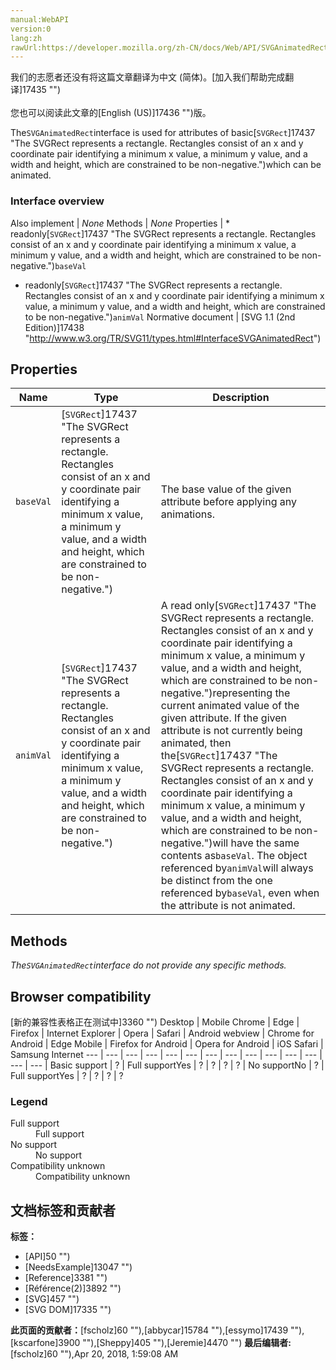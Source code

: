 ```yaml
---
manual:WebAPI
version:0
lang:zh
rawUrl:https://developer.mozilla.org/zh-CN/docs/Web/API/SVGAnimatedRect
---
```




<bdi>我们的志愿者还没有将这篇文章翻译为<bdi>中文 (简体)</bdi>。[加入我们帮助完成翻译]17435 "")<br></br>您也可以阅读此文章的[English (US)]17436 "")版。</bdi>






The`SVGAnimatedRect`interface is used for attributes of basic[`SVGRect`]17437 "The SVGRect represents a rectangle. Rectangles consist of an x and y coordinate pair identifying a minimum x value, a minimum y value, and a width and height, which are constrained to be non-negative.")which can be animated.


### Interface overview<a name="Interface_overview"></a>
Also implement | <em>None</em> 
Methods | <em>None</em> 
Properties | * readonly[`SVGRect`]17437 "The SVGRect represents a rectangle. Rectangles consist of an x and y coordinate pair identifying a minimum x value, a minimum y value, and a width and height, which are constrained to be non-negative.")`baseVal`
* readonly[`SVGRect`]17437 "The SVGRect represents a rectangle. Rectangles consist of an x and y coordinate pair identifying a minimum x value, a minimum y value, and a width and height, which are constrained to be non-negative.")`animVal` 
Normative document | [SVG 1.1 (2nd Edition)]17438 "http://www.w3.org/TR/SVG11/types.html#InterfaceSVGAnimatedRect") 


## Properties<a name="Properties"></a>
Name | Type | Description 
 ---  |  ---  |  ---  | 
`baseVal` | [`SVGRect`]17437 "The SVGRect represents a rectangle. Rectangles consist of an x and y coordinate pair identifying a minimum x value, a minimum y value, and a width and height, which are constrained to be non-negative.") | The base value of the given attribute before applying any animations. 
`animVal` | [`SVGRect`]17437 "The SVGRect represents a rectangle. Rectangles consist of an x and y coordinate pair identifying a minimum x value, a minimum y value, and a width and height, which are constrained to be non-negative.") | A read only[`SVGRect`]17437 "The SVGRect represents a rectangle. Rectangles consist of an x and y coordinate pair identifying a minimum x value, a minimum y value, and a width and height, which are constrained to be non-negative.")representing the current animated value of the given attribute. If the given attribute is not currently being animated, then the[`SVGRect`]17437 "The SVGRect represents a rectangle. Rectangles consist of an x and y coordinate pair identifying a minimum x value, a minimum y value, and a width and height, which are constrained to be non-negative.")will have the same contents as`baseVal`. The object referenced by`animVal`will always be distinct from the one referenced by`baseVal`, even when the attribute is not animated. 


## Methods<a name="Methods"></a>


<em>The`SVGAnimatedRect`interface do not provide any specific methods.</em>


## Browser compatibility<a name="Browser_compatibility"></a>
[新的兼容性表格正在测试中<i></i>]3360 "")
<abbr>Desktop<i></i></abbr> | <abbr>Mobile<i></i></abbr> 
<abbr>Chrome<i></i></abbr> | <abbr>Edge<i></i></abbr> | <abbr>Firefox<i></i></abbr> | <abbr>Internet Explorer<i></i></abbr> | <abbr>Opera<i></i></abbr> | <abbr>Safari<i></i></abbr> | <abbr>Android webview<i></i></abbr> | <abbr>Chrome for Android<i></i></abbr> | <abbr>Edge Mobile<i></i></abbr> | <abbr>Firefox for Android<i></i></abbr> | <abbr>Opera for Android<i></i></abbr> | <abbr>iOS Safari<i></i></abbr> | <abbr>Samsung Internet<i></i></abbr> 
 ---  |  ---  |  ---  |  ---  |  ---  |  ---  |  ---  |  ---  |  ---  |  ---  |  ---  |  ---  |  ---  |  ---  | 
Basic support | <abbr>?</abbr> | <abbr>Full support</abbr>Yes | <abbr>?</abbr> | <abbr>?</abbr> | <abbr>?</abbr> | <abbr>?</abbr> | <abbr>No support</abbr>No | <abbr>?</abbr> | <abbr>Full support</abbr>Yes | <abbr>?</abbr> | <abbr>?</abbr> | <abbr>?</abbr> | <abbr>?</abbr> 


### Legend<a name="Legend"></a>
<dl><dt><abbr>Full support</abbr></dt><dd>Full support</dd><dt><abbr>No support</abbr></dt><dd>No support</dd><dt><abbr>Compatibility unknown</abbr></dt><dd>Compatibility unknown</dd></dl>



## 文档标签和贡献者
**标签：**
* [API]50 "")
* [NeedsExample]13047 "")
* [Reference]3381 "")
* [Référence(2)]3892 "")
* [SVG]457 "")
* [SVG DOM]17335 "")

**此页面的贡献者：**[fscholz]60 ""),[abbycar]15784 ""),[essymo]17439 ""),[kscarfone]3900 ""),[Sheppy]405 ""),[Jeremie]4470 "")
**最后编辑者:**[fscholz]60 ""),<time>Apr 20, 2018, 1:59:08 AM</time>


